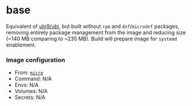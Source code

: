 # base
Equivalent of [ubi9/ubi](https://catalog.redhat.com/software/containers/ubi9/ubi/615bcf606feffc5384e8452e), but built without `rpm` and `dnf`/`microdnf` packages, removing entirely package management from the image and reducing size (~140 MB comparing to ~235 MB). Build will prepare image for `systemd` enablement.

### Image configuration
* From: [`micro`](../micro/README.md)
* Command: N/A
* Envs: N/A
* Volumes: N/A
* Secrets: N/A
